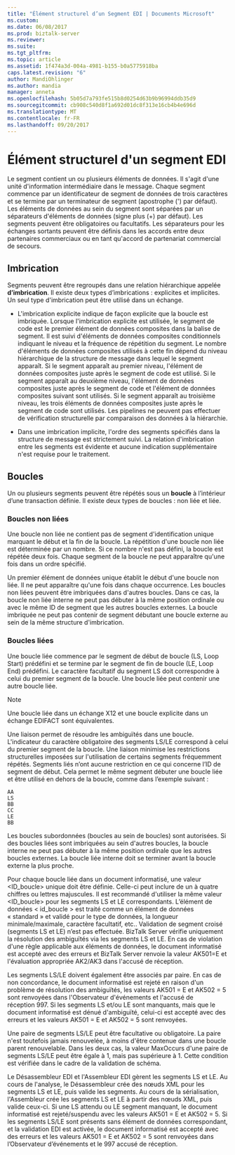 ```yaml
---
title: "Élément structurel d’un Segment EDI | Documents Microsoft"
ms.custom: 
ms.date: 06/08/2017
ms.prod: biztalk-server
ms.reviewer: 
ms.suite: 
ms.tgt_pltfrm: 
ms.topic: article
ms.assetid: 1f474a3d-004a-4981-b155-b0a5775918ba
caps.latest.revision: "6"
author: MandiOhlinger
ms.author: mandia
manager: anneta
ms.openlocfilehash: 5b05d7a793fe515b8d0254d63b9b96994ddb35d9
ms.sourcegitcommit: cb908c540d8f1a692d01dc8f313e16cb4b4e696d
ms.translationtype: MT
ms.contentlocale: fr-FR
ms.lasthandoff: 09/20/2017
---
```

# <a name="edi-segment-structural-element"></a>Élément structurel d'un segment EDI
Le segment contient un ou plusieurs éléments de données. Il s'agit d'une unité d'information intermédiaire dans le message. Chaque segment commence par un identificateur de segment de données de trois caractères et se termine par un terminateur de segment (apostrophe (') par défaut). Les éléments de données au sein du segment sont séparées par un séparateurs d'éléments de données (signe plus (+) par défaut). Les segments peuvent être obligatoires ou facultatifs. Les séparateurs pour les échanges sortants peuvent être définis dans les accords entre deux partenaires commerciaux ou en tant qu'accord de partenariat commercial de secours.  
  
## <a name="nesting"></a>Imbrication  
 Segments peuvent être regroupés dans une relation hiérarchique appelée **d’imbrication**. Il existe deux types d’imbrications : explicites et implicites. Un seul type d'imbrication peut être utilisé dans un échange.  
  
-   L'imbrication explicite indique de façon explicite que la boucle est imbriquée. Lorsque l'imbrication explicite est utilisée, le segment de code est le premier élément de données composites dans la balise de segment. Il est suivi d'éléments de données composites conditionnels indiquant le niveau et la fréquence de répétition du segment. Le nombre d'éléments de données composites utilisés à cette fin dépend du niveau hiérarchique de la structure de message dans lequel le segment apparaît. Si le segment apparaît au premier niveau, l'élément de données composites juste après le segment de code est utilisé. Si le segment apparaît au deuxième niveau, l'élément de données composites juste après le segment de code et l'élément de données composites suivant sont utilisés. Si le segment apparaît au troisième niveau, les trois éléments de données composites juste après le segment de code sont utilisés. Les pipelines ne peuvent pas effectuer de vérification structurelle par comparaison des données à la hiérarchie.  
  
-   Dans une imbrication implicite, l'ordre des segments spécifiés dans la structure de message est strictement suivi. La relation d'imbrication entre les segments est évidente et aucune indication supplémentaire n'est requise pour le traitement.  
  
## <a name="loops"></a>Boucles  
 Un ou plusieurs segments peuvent être répétés sous un **boucle** à l’intérieur d’une transaction définie. Il existe deux types de boucles : non liée et liée.  
  
### <a name="unbounded-loops"></a>Boucles non liées  
 Une boucle non liée ne contient pas de segment d'identification unique marquant le début et la fin de la boucle. La répétition d'une boucle non liée est déterminée par un nombre. Si ce nombre n'est pas défini, la boucle est répétée deux fois. Chaque segment de la boucle ne peut apparaître qu'une fois dans un ordre spécifié.  
  
 Un premier élément de données unique établit le début d'une boucle non liée. Il ne peut apparaître qu'une fois dans chaque occurrence. Les boucles non liées peuvent être imbriquées dans d'autres boucles. Dans ce cas, la boucle non liée interne ne peut pas débuter à la même position ordinale ou avec le même ID de segment que les autres boucles externes. La boucle imbriquée ne peut pas contenir de segment débutant une boucle externe au sein de la même structure d'imbrication.  
  
### <a name="bounded-loops"></a>Boucles liées  
 Une boucle liée commence par le segment de début de boucle (LS, Loop Start) prédéfini et se termine par le segment de fin de boucle (LE, Loop End) prédéfini. Le caractère facultatif du segment LS doit correspondre à celui du premier segment de la boucle. Une boucle liée peut contenir une autre boucle liée.  
  
> [!NOTE]
>  Une boucle liée dans un échange X12 et une boucle explicite dans un échange EDIFACT sont équivalentes.  
  
 Une liaison permet de résoudre les ambiguïtés dans une boucle. L'indicateur du caractère obligatoire des segments LS/LE correspond à celui du premier segment de la boucle. Une liaison minimise les restrictions structurelles imposées sur l'utilisation de certains segments fréquemment répétés. Segments liés n’ont aucune restriction en ce qui concerne l’ID de segment de début. Cela permet le même segment débuter une boucle liée et être utilisé en dehors de la boucle, comme dans l’exemple suivant :  
  
```  
AA  
LS  
BB  
CC  
LE  
BB  
```  
  
 Les boucles subordonnées (boucles au sein de boucles) sont autorisées. Si des boucles liées sont imbriquées au sein d'autres boucles, la boucle interne ne peut pas débuter à la même position ordinale que les autres boucles externes. La boucle liée interne doit se terminer avant la boucle externe la plus proche.  
  
 Pour chaque boucle liée dans un document informatisé, une valeur <ID_boucle> unique doit être définie. Celle-ci peut inclure de un à quatre chiffres ou lettres majuscules. Il est recommandé d'utiliser la même valeur <ID_boucle> pour les segments LS et LE correspondants. L’élément de données < id_boucle > est traité comme un élément de données « standard » et validé pour le type de données, la longueur minimale/maximale, caractère facultatif, etc.. Validation de segment croisé (segments LS et LE) n’est pas effectuée. BizTalk Server vérifie uniquement la résolution des ambiguïtés via les segments LS et LE. En cas de violation d'une règle applicable aux éléments de données, le document informatisé est accepté avec des erreurs et BizTalk Server renvoie la valeur AK501=E et l'évaluation appropriée AK2/AK3 dans l'accusé de réception.  
  
 Les segments LS/LE doivent également être associés par paire. En cas de non concordance, le document informatisé est rejeté en raison d'un problème de résolution des ambiguïtés, les valeurs AK501 = E et AK502 = 5 sont renvoyées dans l'Observateur d'événements et l'accusé de réception 997. Si les segments LS et/ou LE sont manquants, mais que le document informatisé est dénué d'ambiguïté, celui-ci est accepté avec des erreurs et les valeurs AK501 = E et AK502 = 5 sont renvoyées.  
  
 Une paire de segments LS/LE peut être facultative ou obligatoire. La paire n'est toutefois jamais renouvelée, à moins d'être contenue dans une boucle parent renouvelable. Dans les deux cas, la valeur MaxOccurs d'une paire de segments LS/LE peut être égale à 1, mais pas supérieure à 1. Cette condition est vérifiée dans le cadre de la validation de schéma.  
  
 Le Désassembleur EDI et l'Assembleur EDI gèrent les segments LS et LE. Au cours de l'analyse, le Désassembleur crée des nœuds XML pour les segments LS et LE, puis valide les segments. Au cours de la sérialisation, l'Assembleur crée les segments LS et LE à partir des nœuds XML, puis valide ceux-ci. Si une LS attendu ou LE segment manquant, le document informatisé est rejeté/suspendu avec les valeurs AK501 = E et AK502 = 5. Si les segments LS/LE sont présents sans élément de données correspondant, et la validation EDI est activée, le document informatisé est accepté avec des erreurs et les valeurs AK501 = E et AK502 = 5 sont renvoyées dans l’Observateur d’événements et le 997 accusé de réception.